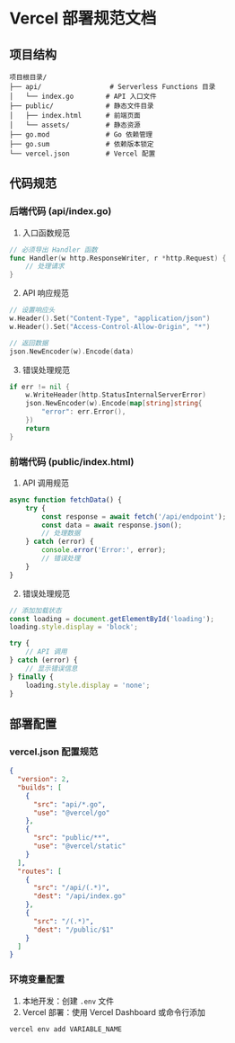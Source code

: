 # Vercel 部署规范文档

## 项目结构

```
项目根目录/
├── api/                 # Serverless Functions 目录
│   └── index.go        # API 入口文件
├── public/             # 静态文件目录
│   ├── index.html      # 前端页面
│   └── assets/         # 静态资源
├── go.mod              # Go 依赖管理
├── go.sum              # 依赖版本锁定
└── vercel.json         # Vercel 配置
```

## 代码规范

### 后端代码 (api/index.go)

1. 入口函数规范
```go
// 必须导出 Handler 函数
func Handler(w http.ResponseWriter, r *http.Request) {
    // 处理请求
}
```

2. API 响应规范
```go
// 设置响应头
w.Header().Set("Content-Type", "application/json")
w.Header().Set("Access-Control-Allow-Origin", "*")

// 返回数据
json.NewEncoder(w).Encode(data)
```

3. 错误处理规范
```go
if err != nil {
    w.WriteHeader(http.StatusInternalServerError)
    json.NewEncoder(w).Encode(map[string]string{
        "error": err.Error(),
    })
    return
}
```

### 前端代码 (public/index.html)

1. API 调用规范
```javascript
async function fetchData() {
    try {
        const response = await fetch('/api/endpoint');
        const data = await response.json();
        // 处理数据
    } catch (error) {
        console.error('Error:', error);
        // 错误处理
    }
}
```

2. 错误处理规范
```javascript
// 添加加载状态
const loading = document.getElementById('loading');
loading.style.display = 'block';

try {
    // API 调用
} catch (error) {
    // 显示错误信息
} finally {
    loading.style.display = 'none';
}
```

## 部署配置

### vercel.json 配置规范

```json
{
  "version": 2,
  "builds": [
    {
      "src": "api/*.go",
      "use": "@vercel/go"
    },
    {
      "src": "public/**",
      "use": "@vercel/static"
    }
  ],
  "routes": [
    {
      "src": "/api/(.*)",
      "dest": "/api/index.go"
    },
    {
      "src": "/(.*)",
      "dest": "/public/$1"
    }
  ]
}
```

### 环境变量配置

1. 本地开发：创建 `.env` 文件
2. Vercel 部署：使用 Vercel Dashboard 或命令行添加
```bash
vercel env add VARIABLE_NAME
```

